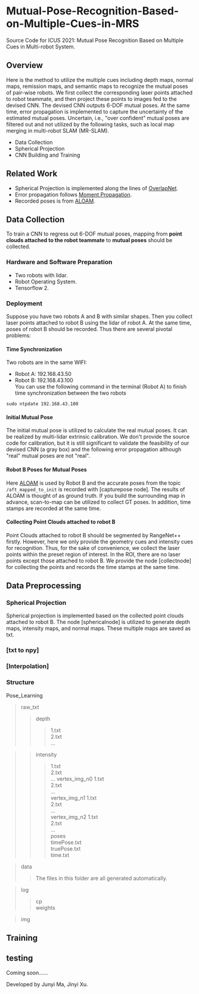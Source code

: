 # Mutual-Pose-Recognition-Based-on-Multiple-Cues-in-MRS
Source Code for ICUS 2021: Mutual Pose Recognition Based on Multiple Cues in Multi-robot System.

## Overview
Here is the method to utilize the multiple cues including depth maps, normal maps, remission maps, and semantic maps to recognize the mutual poses of pair-wise robots. We first collect the corresponding laser points attached to robot teammate, and then project these points to images fed to the devised CNN. The devised CNN outputs 6-DOF mutual poses. At the same time, error propagation is implemented to capture the uncertainty of the estimated mutual poses. Uncertain, i.e., "over confident" mutual poses are filtered out and not utilized by the following tasks, such as local map merging in multi-robot SLAM (MR-SLAM).

* Data Collection
* Spherical Projection
* CNN Building and Training

## Related Work
* Spherical Projection is implemented along the lines of [OverlapNet](https://github.com/BIT-MJY/OverlapNet_for_TF2).
* Error propagation follows [Moment Propagation](https://github.com/kaibrach/Moment-Propagation.git).
* Recorded poses is from [ALOAM](https://github.com/HKUST-Aerial-Robotics/A-LOAM).

## Data Collection
To train a CNN to regress out 6-DOF mutual poses, mapping from **point clouds attached to the robot teammate** to **mutual poses** should be collected. 
### Hardware and Software Preparation
* Two robots with lidar.
* Robot Operating System.
* Tensorflow 2.
### Deployment
Suppose you have two robots A and B with similar shapes. Then you collect laser points attached to robot B using the lidar of robot A. At the same time, poses of robot B should be recorded. Thus there are several pivotal problems:
#### Time Synchronization
Two robots are in the same WIFI:
* Robot A: 192.168.43.50
* Robot B: 192.168.43.100  
You can use the following command in the terminal (Robot A) to finish time synchronization between the two robots 
```
sudo ntpdate 192.168.43.100
```
#### Initial Mutual Pose
The initial mutual pose is utilized to calculate the real mutual poses. It can be realized by multi-lidar extrinsic calibration. We don't provide the source code for calibration, but it is still significant to validate the feasibility of our devised CNN (a gray box) and the following error propagation although "real" mutual poses are not "real".
#### Robot B Poses for Mutual Poses
Here [ALOAM](https://github.com/HKUST-Aerial-Robotics/A-LOAM) is used by Robot B and the accurate poses from the topic ```/aft_mapped_to_init``` is recorded with [capturepose node]. The results of ALOAM is thought of as ground truth. If you build the surrounding map in advance, scan-to-map can be utilized to collect GT poses. In addition, time stamps are recorded at the same time.
#### Collecting Point Clouds attached to robot B
Point Clouds attached to robot B should be segmented by RangeNet++ firstly. However, here we only provide the geometry cues and intensity cues for recognition. Thus, for the sake of convenience, we collect the laser points within the preset region of interest. In the ROI, there are no laser points except those attached to robot B. We provide the node [collectnode] for collecting the points and records the time stamps at the same time.

## Data Preprocessing
### Spherical Projection
Spherical projection is implemented based on the collected point clouds attached to robot B. The node [sphericalnode] is utilized to generate depth maps, intensity maps, and normal maps. These multiple maps are saved as txt.
### [txt to npy]
### [Interpolation]
### Structure
Pose_Learning
> raw_txt  
>> depth  
>>> 1.txt  
>>> 2.txt  
>>> ...  

>> intensity  
>>> 1.txt  
>>> 2.txt  
>>> ...
>> vertex_img_n0 
>>> 1.txt  
>>> 2.txt  
>>> ...  
>> vertex_img_n1 
>>> 1.txt  
>>> 2.txt  
>>> ...  
>> vertex_img_n2
>>> 1.txt  
>>> 2.txt  
>>> ...   
>> poses  
>>> timePose.txt  
>>> truePose.txt  
>> time.txt  

> data  
>> The files in this folder are all generated automatically.  

> log  
>> cp  
>> weights  

> img  

## Training

## testing


Coming soon......


Developed by Junyi Ma, Jinyi Xu.




